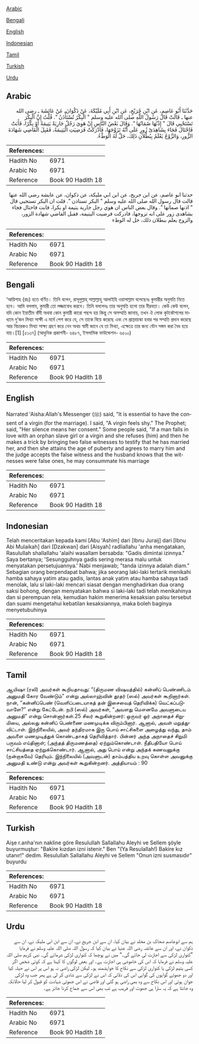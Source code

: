 [Arabic](#arabic)

[Bengali](#bengali)

[English](#english)

[Indonesian](#indonesian)

[Tamil](#tamil)

[Turkish](#turkish)

[Urdu](#urdu)

## Arabic


<div dir="rtl" lang="ar" style={{fontSize:'larger',backgroundColor:'#f8f9fa',padding:20}}>
حَدَّثَنَا أَبُو عَاصِمٍ، عَنِ ابْنِ جُرَيْجٍ، عَنِ ابْنِ أَبِي مُلَيْكَةَ، عَنْ ذَكْوَانَ، عَنْ عَائِشَةَ ـ رضى الله عنها ـ قَالَتْ قَالَ رَسُولُ اللَّهِ صلى الله عليه وسلم ‏"‏ الْبِكْرُ تُسْتَأْذَنُ ‏"‏‏.‏ قُلْتُ إِنَّ الْبِكْرَ تَسْتَحْيِي قَالَ ‏"‏ إِذْنُهَا صُمَاتُهَا ‏"‏‏.‏ وَقَالَ بَعْضُ النَّاسِ إِنْ هَوِيَ رَجُلٌ جَارِيَةً يَتِيمَةً أَوْ بِكْرًا، فَأَبَتْ فَاحْتَالَ فَجَاءَ بِشَاهِدَىْ زُورٍ عَلَى أَنَّهُ تَزَوَّجَهَا، فَأَدْرَكَتْ فَرَضِيَتِ الْيَتِيمَةُ، فَقَبِلَ الْقَاضِي شَهَادَةَ الزُّورِ، وَالزَّوْجُ يَعْلَمُ بِبُطْلاَنِ ذَلِكَ، حَلَّ لَهُ الْوَطْءُ‏.‏
</div>
<div style={{backgroundColor:'#f8f9fa',padding:20, marginBottom: 10}}><table> <thead> <tr> <th>References:</th> <th></th> </tr> </thead> <tbody><tr><td>Hadith No</td><td>6971</td></tr><tr><td>Arabic No</td><td>6971</td></tr><tr><td>Reference</td><td>Book 90 Hadith 18</td></tr></tbody></table></div>


<div dir="rtl" lang="ar" style={{fontSize:'larger',backgroundColor:'#f8f9fa',padding:20}}>
حدثنا ابو عاصم، عن ابن جريج، عن ابن ابي مليكة، عن ذكوان، عن عايشة رضى الله عنها قالت قال رسول الله صلى الله عليه وسلم " البكر تستاذن ". قلت ان البكر تستحيي قال " اذنها صماتها ". وقال بعض الناس ان هوي رجل جارية يتيمة او بكرا، فابت فاحتال فجاء بشاهدى زور على انه تزوجها، فادركت فرضيت اليتيمة، فقبل القاضي شهادة الزور، والزوج يعلم ببطلان ذلك، حل له الوطء
</div>
<div style={{backgroundColor:'#f8f9fa',padding:20, marginBottom: 10}}><table> <thead> <tr> <th>References:</th> <th></th> </tr> </thead> <tbody><tr><td>Hadith No</td><td>6971</td></tr><tr><td>Arabic No</td><td>6971</td></tr><tr><td>Reference</td><td>Book 90 Hadith 18</td></tr></tbody></table></div>

## Bengali


<div dir="ltr" lang="bn" style={{fontSize:'larger',backgroundColor:'#f8f9fa',padding:20}}>
‘আয়িশাহ (রাঃ) হতে বর্ণিত। তিনি বলেন, রাসূলুল্লাহ্ সাল্লাল্লাহু আলাইহি ওয়াসাল্লাম বলেছেনঃ কুমারীর অনুমতি নিতে হবে। আমি বললাম, কুমারী তো লজ্জাবোধ করবে। তিনি বললেনঃ তার অনুমতি হলো তার নীরবতা। কেউ কেউ বলেন, যদি কোন ইয়াতীম বাঁদী অথবা কোন কুমারী কারো পছন্দ হয় কিন্তু সে অসম্মতি জানায়, তখন ঐ লোক কূটকৌশলের মাধ্যমে দু’জন মিথ্যা সাক্ষী এ মর্মে পেশ করে যে, সে তাকে বিয়ে করেছে এবং সে প্রাপ্তবয়স্কা হবার পর সম্মতি প্রদান করেছে আর বিচারকও মিথ্যা সাক্ষ্য গ্রহণ করে নেন অথচ স্বামী জানে যে তা মিথ্যা, এক্ষেত্রে তার জন্য যৌন সঙ্গম করা বৈধ হয়ে যায়।[1] [৫১৩৭] (আধুনিক প্রকাশনী- ৬৪৮৭, ইসলামিক ফাউন্ডেশন- ৬৫০০)
</div>
<div style={{backgroundColor:'#f8f9fa',padding:20, marginBottom: 10}}><table> <thead> <tr> <th>References:</th> <th></th> </tr> </thead> <tbody><tr><td>Hadith No</td><td>6971</td></tr><tr><td>Arabic No</td><td>6971</td></tr><tr><td>Reference</td><td>Book 90 Hadith 18</td></tr></tbody></table></div>

## English


<div dir="ltr" lang="en" style={{fontSize:'larger',backgroundColor:'#f8f9fa',padding:20}}>
Narrated 'Aisha:Allah's Messenger (ﷺ) said, "It is essential to have the consent of a virgin (for the marriage). I said, "A virgin feels shy." The Prophet; said, "Her silence means her consent." Some people said, "If a man falls in love with an orphan slave girl or a virgin and she refuses (him) and then he makes a trick by bringing two false witnesses to testify that he has married her, and then she attains the age of puberty and agrees to marry him and the judge accepts the false witness and the husband knows that the witnesses were false ones, he may consummate his marriage
</div>
<div style={{backgroundColor:'#f8f9fa',padding:20, marginBottom: 10}}><table> <thead> <tr> <th>References:</th> <th></th> </tr> </thead> <tbody><tr><td>Hadith No</td><td>6971</td></tr><tr><td>Arabic No</td><td>6971</td></tr><tr><td>Reference</td><td>Book 90 Hadith 18</td></tr></tbody></table></div>

## Indonesian


<div dir="ltr" lang="id" style={{fontSize:'larger',backgroundColor:'#f8f9fa',padding:20}}>
Telah menceritakan kepada kami [Abu 'Ashim] dari [Ibnu Juraij] dari [Ibnu Abi Mulaikah] dari [Dzakwan] dari [Aisyah] radliallahu 'anha mengatakan, Rasulullah shallallahu 'alaihi wasallam bersabda: "Gadis dimintai izinnya." Saya bertanya; 'Sesungguhnya gadis sering merasa malu untuk menyatakan persetujuannya.' Nabi menjawab; "tanda izinnya adalah diam." Sebagian orang berpendapat bahwa; jika seorang laki-laki tertarik menikahi hamba sahaya yatim atau gadis, lantas anak yatim atau hamba sahaya tadi menolak, lalu si laki-laki mencari siasat dengan menghadirkan dua orang saksi bohong, dengan menyatakan bahwa si laki-laki tadi telah menikahinya dan si perempuan rela, kemudian hakim menerima kesaksian palsu tersebut dan suami mengetahui kebatilan kesaksiannya, maka boleh baginya menyetubuhinya
</div>
<div style={{backgroundColor:'#f8f9fa',padding:20, marginBottom: 10}}><table> <thead> <tr> <th>References:</th> <th></th> </tr> </thead> <tbody><tr><td>Hadith No</td><td>6971</td></tr><tr><td>Arabic No</td><td>6971</td></tr><tr><td>Reference</td><td>Book 90 Hadith 18</td></tr></tbody></table></div>

## Tamil


<div dir="ltr" lang="ta" style={{fontSize:'larger',backgroundColor:'#f8f9fa',padding:20}}>
ஆயிஷா (ரலி) அவர்கள் கூறியதாவது: “(திருமண விஷயத்தில்) கன்னிப் பெண்ணிடம் அனுமதி கோர வேண்டும்” என்று அல்லாஹ்வின் தூதர் (ஸல்) அவர்கள் கூறினார்கள். நான், “கன்னிப்பெண் (வெளிப்படையாகத் தன் இசைவைத் தெரிவிக்க) வெட்கப்படுவாளே?” என்று கேட்டேன். நபி (ஸல்) அவர்கள், “அவளது மௌனமே அவளுடைய அனுமதி” என்று சொன்னார்கள்.25 சிலர் கூறுகின்றனர்: ஒருவர் ஓர் அநாதைச் சிறுமியை, அல்லது கன்னிப் பெண்ணை மணமுடிக்க விரும்பினார். ஆனால், அவள் மறுத்துவிட்டாள். இந்நிலையில், அவர் தந்திரமாக இரு பொய் சாட்சிகளை அழைத்து வந்து, தாம் அவளை மணமுடித்துக் கொண்டதாகத் தெரிவித்தார். பின்னர் அந்த அநாதைச் சிறுமி பருவம் எய்தினாள்; (அந்தத் திருமணத்தை) ஏற்றும்கொண்டாள். நீதிபதியோ பொய் சாட்சியத்தை ஏற்றுக்கொண்டார். ஆனால், அது பொய் என்று அந்தக் கணவனுக்கு (நன்றாகவே) தெரியும். இந்நிலையில் (அவளுடன்) தாம்பத்திய உறவு கொள்ள அவனுக்கு அனுமதி உண்டு என்று அவர்கள் கூறுகின்றனர். அத்தியாயம் : 90
</div>
<div style={{backgroundColor:'#f8f9fa',padding:20, marginBottom: 10}}><table> <thead> <tr> <th>References:</th> <th></th> </tr> </thead> <tbody><tr><td>Hadith No</td><td>6971</td></tr><tr><td>Arabic No</td><td>6971</td></tr><tr><td>Reference</td><td>Book 90 Hadith 18</td></tr></tbody></table></div>

## Turkish


<div dir="ltr" lang="tr" style={{fontSize:'larger',backgroundColor:'#f8f9fa',padding:20}}>
Aişe r.anha'nın nakline göre Resulullah Sallallahu Aleyhi ve Sellem şöyle buyurmuştur: "Bakire kızdan izni istenir." Ben "(Ya Resulallah!) Bakire kız utanır!" dedim. Resulullah Sallallahu Aleyhi ve Sellem "Onun izni susmasıdır" buyurdu
</div>
<div style={{backgroundColor:'#f8f9fa',padding:20, marginBottom: 10}}><table> <thead> <tr> <th>References:</th> <th></th> </tr> </thead> <tbody><tr><td>Hadith No</td><td>6971</td></tr><tr><td>Arabic No</td><td>6971</td></tr><tr><td>Reference</td><td>Book 90 Hadith 18</td></tr></tbody></table></div>

## Urdu


<div dir="rtl" lang="ur" style={{fontSize:'larger',backgroundColor:'#f8f9fa',padding:20}}>
ہم سے ابوعاصم ضحاک بن مخلد نے بیان کیا، ان سے ابن جریج نے، ان سے ابن ابی ملیکہ نے، ان سے ذکوان نے، اور ان سے عائشہ رضی اللہ عنہا نے بیان کیا کہ رسول اللہ صلی اللہ علیہ وسلم نے فرمایا ”کنواری لڑکی سے اجازت لی جائے گی۔“ میں نے پوچھا کہ کنواری لڑکی شرمائے گی۔ نبی کریم صلی اللہ علیہ وسلم نے فرمایا کہ اس کی خاموشی ہی اجازت ہے۔ اور بعض لوگوں کا کہنا ہے کہ کوئی شخص اگر کسی یتیم لڑکی یا کنواری لڑکی سے نکاح کا خواہشمند ہو۔ لیکن لڑکی راضی نہ ہو اس پر اس نے حیلہ کیا اور دو جھوٹے گواہوں کی گواہی اس کی دلائی کہ اس نے لڑکی سے شادی کر لی ہے پھر جب وہ لڑکی جوان ہوئی اور اس نکاح سے وہ بھی راضی ہو گئی اور قاضی نے اس جھوٹی شہادت کو قبول کر لیا حالانکہ وہ جانتا ہے کہ یہ سارا ہی جھوٹ اور فریب ہے تب بھی اس سے جماع کرنا جائز ہے۔
</div>
<div style={{backgroundColor:'#f8f9fa',padding:20, marginBottom: 10}}><table> <thead> <tr> <th>References:</th> <th></th> </tr> </thead> <tbody><tr><td>Hadith No</td><td>6971</td></tr><tr><td>Arabic No</td><td>6971</td></tr><tr><td>Reference</td><td>Book 90 Hadith 18</td></tr></tbody></table></div>